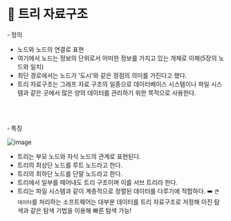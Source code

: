 # 📂 트리 자료구조
▫️ 정의
- 노드와 노드의 연결로 표현
- 여기에서 노드는 정보의 단위로서 어떠한 정보를 가지고 있는 개체로 이해(5장의 노드와 일치)
- 최단 경로에서는 노드가 '도시'와 같은 정점의 의미를 가진다고 했다.
- 트리 자료구조는 그래프 자료 구조의 일종으로 데이터베이스 시스템이나 파일 시스템과 같은 곳에서 많은 양의 데이터를 관리하기 위한 목적으로 사용한다.

<br>
<br>

▫️ 특징

![image](https://github.com/hayannn/2L24-Algo-Study/assets/102213509/bca75f22-6b60-4601-bce6-45d6fc62fc32)
- 트리는 부모 노드와 자식 노드의 관계로 표현된다.
- 트리의 최상단 노드를 루트 노드라고 한다.
- 트리의 최하단 노드를 단말 노드라고 한다.
- 트리에서 일부를 떼어내도 트리 구조이며 이를 서브 트리라 한다.
- 트리는 파일 시스템과 같이 계층적으로 정렬된 데이터를 다루기에 적합하다.
➡️ ```큰 데이터```를 처리하는 소프트웨어는 대부분 데이터를 트리 자료구조로 저정해 이진 탐색과 같은 탐색 기법을 이용해 빠른 탐색 가능!

<br>
<br>